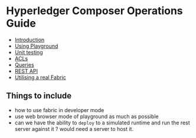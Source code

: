 # Hyperledger Composer Operations Guide
- [Introduction](./introduction.md)
- [Using Playground](./playground.md)
- [Unit testing](./unittests.md)
- [ACLs](./acls.md)
- [Queries](./queries.md)
- [REST API](./restapi.md)
- [Utilising a real Fabric](./realfabric.md)


## Things to include
- how to use fabric in developer mode
- use web browser mode of playground as much as possible
- can we have the ability to `deploy` to a simulated runtime and run the rest server against it ? would need a server to host it.

